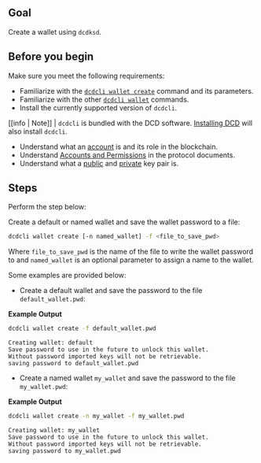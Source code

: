 ## Goal

Create a wallet using `dcdksd`.

## Before you begin

Make sure you meet the following requirements:

* Familiarize with the [`dcdcli wallet create`](../03_command-reference/wallet/create.md) command and its parameters.
* Familiarize with the other [`dcdcli wallet`](../03_command-reference/wallet/index.md) commands.
* Install the currently supported version of `dcdcli`.

[[info | Note]]
| `dcdcli` is bundled with the DCD software. [Installing DCD](../../00_install/index.md) will also install `dcdcli`.

* Understand what an [account](https://developers.dcd.io/welcome/v2.1/glossary/index/#account) is and its role in the blockchain.
* Understand [Accounts and Permissions](https://developers.dcd.io/welcome/v2.1/protocol-guides/accounts_and_permissions) in the protocol documents.
* Understand what a [public](https://developers.dcd.io/welcome/v2.1/glossary/index/#public-key) and [private](https://developers.dcd.io/welcome/v2.1/glossary/index/#private-key) key pair is.

## Steps

Perform the step below:

Create a default or named wallet and save the wallet password to a file:

```sh
dcdcli wallet create [-n named_wallet] -f <file_to_save_pwd>
```

Where `file_to_save_pwd` is the name of the file to write the wallet password to and `named_wallet` is an optional parameter to assign a name to the wallet.

Some examples are provided below:

* Create a default wallet and save the password to the file `default_wallet.pwd`:

**Example Output**

```sh
dcdcli wallet create -f default_wallet.pwd
```
```console
Creating wallet: default
Save password to use in the future to unlock this wallet.
Without password imported keys will not be retrievable.
saving password to default_wallet.pwd
```

* Create a named wallet `my_wallet` and save the password to the file `my_wallet.pwd`:

**Example Output**

```sh
dcdcli wallet create -n my_wallet -f my_wallet.pwd
```
```console
Creating wallet: my_wallet
Save password to use in the future to unlock this wallet.
Without password imported keys will not be retrievable.
saving password to my_wallet.pwd
```
